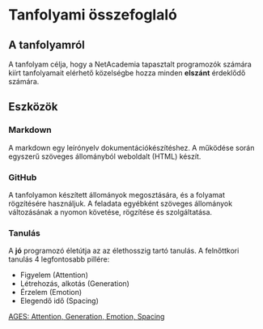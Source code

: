 ﻿# Tanfolyami összefoglaló

## A tanfolyamról

A tanfolyam célja, hogy a NetAcademia tapasztalt programozók számára kiírt tanfolyamait elérhető közelségbe hozza minden **elszánt** érdeklődő számára. 

## Eszközök
### Markdown
A markdown egy leírónyelv dokumentációkészítéshez. A működése során egyszerű szöveges állományból weboldalt (HTML) készít.

### GitHub
A tanfolyamon készített állományok megosztására, és a folyamat rögzítésére használjuk. A feladata egyébként szöveges állományok változásának a nyomon követése, rögzítése és szolgáltatása.

### Tanulás
A **jó** programozó életútja az az élethosszig tartó tanulás. A felnőttkori tanulás 4 legfontosabb pillére:
- Figyelem (Attention)
- Létrehozás, alkotás (Generation)
- Érzelem (Emotion)
- Elegendő idő (Spacing)

[AGES: Attention, Generation, Emotion, Spacing](https://www.inc.com/laura-garnett/four-secrets-to-learning-anything-according-to-neuroscience.html)
